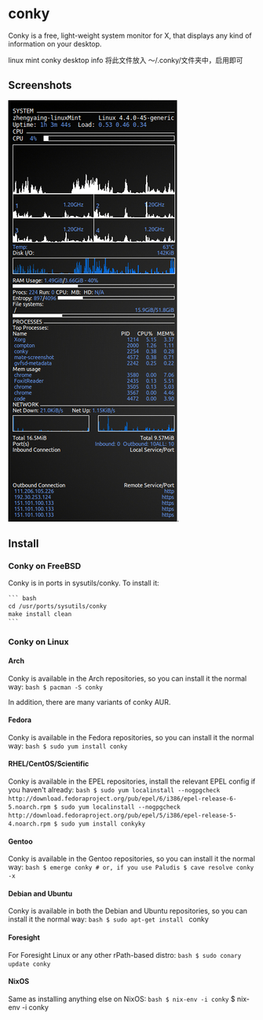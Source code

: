 # conky

Conky is a free, light-weight system monitor for X, that displays any kind of information on your desktop.

linux mint conky desktop info
将此文件放入 ～/.conky/文件夹中，启用即可

## Screenshots
![sceenshot](/images/conky-screenshot.png).

## Install

### Conky on FreeBSD

Conky is in ports in sysutils/conky. To install it:

    ``` bash
    cd /usr/ports/sysutils/conky
    make install clean
    ```

### Conky on Linux

#### Arch

Conky is available in the Arch repositories, so you can install it the normal way:
    ``` bash
    $ pacman -S conky
    ```

In addition, there are many variants of conky AUR.

#### Fedora

Conky is available in the Fedora repositories, so you can install it the normal way:
    ``` bash
    $ sudo yum install conky
    ```

#### RHEL/CentOS/Scientific

Conky is available in the EPEL repositories, install the relevant EPEL config if you haven't already:
    ``` bash
    $ sudo yum localinstall --nogpgcheck http://download.fedoraproject.org/pub/epel/6/i386/epel-release-6-5.noarch.rpm
    $ sudo yum localinstall --nogpgcheck http://download.fedoraproject.org/pub/epel/5/i386/epel-release-5-4.noarch.rpm
    $ sudo yum install conkyky
    ```

#### Gentoo

Conky is available in the Gentoo repositories, so you can install it the normal way:
    ``` bash
    $ emerge conky
    # or, if you use Paludis
    $ cave resolve conky -x
    ```

#### Debian and Ubuntu

Conky is available in both the Debian and Ubuntu repositories, so you can install it the normal way:
    ``` bash
    $ sudo apt-get install 
    ```
conky
#### Foresight

For Foresight Linux or any other rPath-based distro:
    ``` bash
    $ sudo conary update conky
    ```

#### NixOS

Same as installing anything else on NixOS:
    ``` bash
    $ nix-env -i conky
    ```
$ nix-env -i conky